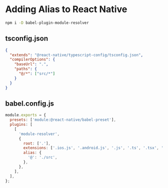 # Adding Alias to React Native

```bash
npm i -D babel-plugin-module-resolver
```

## tsconfig.json

```json
{
  "extends": "@react-native/typescript-config/tsconfig.json",
  "compilerOptions": {
    "baseUrl": ".",
    "paths": {
      "@/*": ["src/*"]
    }
  }
}
```

## babel.config.js

```javascript
module.exports = {
  presets: ['module:@react-native/babel-preset'],
  plugins: [
    [
      'module-resolver',
      {
        root: ['.'],
        extensions: ['.ios.js', '.android.js', '.js', '.ts', '.tsx', '.json'],
        alias: {
          '@': './src',
        },
      },
    ],
  ],
};
```
